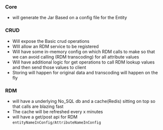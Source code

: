 ### Core
- will generate the Jar Based on a config file for the Entity

### CRUD
- Will expose the Basic crud operations
- WIll allow an RDM service to be registered
- Will have some in-memory config on which RDM calls to make so that we can avoid calling (RDM transcoding) for all attribute values
- Will have additional logic for get operations to call RDM lookup values and then send those values to client
- Storing will happen for original data and transcoding will happen on the fly

### RDM
- will have a underlying No_SQL db and a cache(Redis) sitting on top so that calls are blazing fast
- The cache will be refreshed every x minutes
- will have a get/post api for RDM `entityNameInConfig/AttributeNameInConfig`

